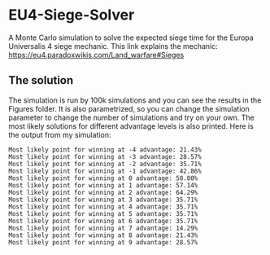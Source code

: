# EU4-Siege-Solver
A Monte Carlo simulation to solve the expected siege time for the Europa Universalis 4 siege mechanic. This link explains the mechanic: https://eu4.paradoxwikis.com/Land_warfare#Sieges

## The solution
The simulation is run by 100k simulations and you can see the results in the Figures folder. It is also parametrized, so you can change the simulation parameter to change the number of simulations and try on your own. The most likely solutions for different advantage levels is also printed. Here is the output from my simulation:

```
Most likely point for winning at -4 advantage: 21.43%
Most likely point for winning at -3 advantage: 28.57%
Most likely point for winning at -2 advantage: 35.71%
Most likely point for winning at -1 advantage: 42.86%
Most likely point for winning at 0 advantage: 50.00%
Most likely point for winning at 1 advantage: 57.14%
Most likely point for winning at 2 advantage: 64.29%
Most likely point for winning at 3 advantage: 35.71%
Most likely point for winning at 4 advantage: 35.71%
Most likely point for winning at 5 advantage: 35.71%
Most likely point for winning at 6 advantage: 35.71%
Most likely point for winning at 7 advantage: 14.29%
Most likely point for winning at 8 advantage: 21.43%
Most likely point for winning at 9 advantage: 28.57%
```
